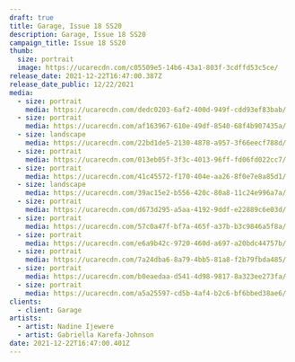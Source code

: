 ```yaml
---
draft: true
title: Garage, Issue 18 SS20
description: Garage, Issue 18 SS20
campaign_title: Issue 18 SS20
thumb:
  size: portrait
  image: https://ucarecdn.com/c05509e5-14b6-43a1-803f-3cdffd53c5ce/
release_date: 2021-12-22T16:47:00.387Z
release_date_public: 12/22/2021
media:
  - size: portrait
    media: https://ucarecdn.com/dedc0203-6af2-400d-949f-cdd93ef83bab/
  - size: portrait
    media: https://ucarecdn.com/af163967-610e-49df-8540-68f4b907435a/
  - size: landscape
    media: https://ucarecdn.com/22bd1de5-2130-4878-a957-3f66eecf788d/
  - size: portrait
    media: https://ucarecdn.com/013eb05f-3f3c-4013-96ff-fd06fd022cc7/
  - size: portrait
    media: https://ucarecdn.com/41c45572-f170-404e-aa26-8f0e7e8a85d1/
  - size: landscape
    media: https://ucarecdn.com/39ac15e2-b556-420c-80a8-11c24e996a7a/
  - size: portrait
    media: https://ucarecdn.com/d673d295-a5aa-4192-9ddf-e22889c6e03d/
  - size: portrait
    media: https://ucarecdn.com/57c0a47f-bf7a-465f-a37b-b3c9846a5f8a/
  - size: portrait
    media: https://ucarecdn.com/e6a9b42c-9720-460d-a697-a20bdc44757b/
  - size: portrait
    media: https://ucarecdn.com/7a24dba6-8a79-4bb5-81a8-f2b79fbda485/
  - size: portrait
    media: https://ucarecdn.com/b0eaedaa-d541-4d98-9817-8a323ee273fa/
  - size: portrait
    media: https://ucarecdn.com/a5a25597-cd5b-4af4-b2c6-bf6bbed38ae6/
clients:
  - client: Garage
artists:
  - artist: Nadine Ijewere
  - artist: Gabriella Karefa-Johnson
date: 2021-12-22T16:47:00.401Z
---
```

